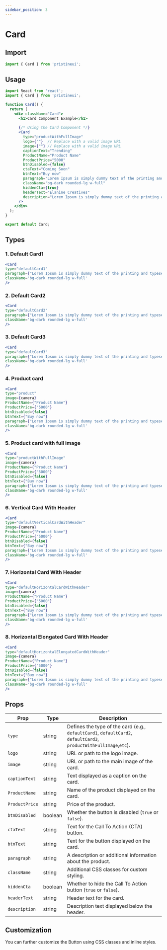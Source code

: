 ```yaml
---
sidebar_position: 3
---
```


# Card

## Import

```jsx
import { Card } from 'pristineui';
```

## Usage

```jsx title="src/pages/Card.js"
import React from 'react';
import { Card } from 'pristineui';

function Card() {
  return (
    <div className="Card">
      <h1>Card Component Example</h1>
      
      {/* Using the Card Component */}
      <Card
        type="productWithFullImage"
        logo={""}  // Replace with a valid image URL
        image={""} // Replace with a valid image URL
        captionText="Trending"
        ProductName="Product Name"
        ProductPrice="5000"
        btnDisabled={false}
        ctaText="Coming Soon"
        btnText="Buy now"
        paragraph="Lorem Ipsum is simply dummy text of the printing and typesetting industry. Lorem Ipsum has been the industry's standard dummy."
        className="bg-dark rounded-lg w-full"
        hiddenCta={true}
        headerText="Elanine Creatives"
        description="Lorem Ipsum is simply dummy text of the printing and typesetting industry. Lorem Ipsum has been the industry's standard dummy."
      />
    </div>
  );
}

export default Card;

```

## Types

### 1. Default Card1

```jsx title="/src/components/Card.jsx"
<Card
type="defaultCard1"
paragraph={"Lorem Ipsum is simply dummy text of the printing and typesetting industry. Lorem Ipsum has been the industry's standard dummy."}
className='bg-dark rounded-lg w-full'
/>
```
### 2. Default Card2

```jsx title="/src/components/Card.jsx"
<Card
type="defaultCard2"
paragraph={"Lorem Ipsum is simply dummy text of the printing and typesetting industry. Lorem Ipsum has been the industry's standard dummy."}
className='bg-dark rounded-lg w-full'
/>
```
### 3. Default Card3

```jsx title="/src/components/Card.jsx"
<Card
type="defaultCard3"
paragraph={"Lorem Ipsum is simply dummy text of the printing and typesetting industry. Lorem Ipsum has been the industry's standard dummy."}
className='bg-dark rounded-lg w-full'
/>
```
### 4. Product card

```jsx title="/src/components/Card.jsx"
<Card
type="product"
image={camera}
ProductName={"Product Name"}
ProductPrice={"5000"}
btnDisabled={false}
btnText={"Buy now"}
paragraph={"Lorem Ipsum is simply dummy text of the printing and typesetting industry. Lorem Ipsum has been the industry's standard dummy."}
className='bg-dark rounded-lg w-full'
/>
```
### 5. Product card with full image

```jsx title="/src/components/Card.jsx"
<Card
type="productWithFullImage"
image={camera}
ProductName={"Product Name"}
ProductPrice={"5000"}
btnDisabled={false}
btnText={"Buy now"}
paragraph={"Lorem Ipsum is simply dummy text of the printing and typesetting industry. Lorem Ipsum has been the industry's standard dummy."}
className='bg-dark rounded-lg w-full'
/>
```
### 6. Vertical Card With Header

```jsx title="/src/components/Card.jsx"
<Card
type="defaultVerticalCardWithHeader"
image={camera}
ProductName={"Product Name"}
ProductPrice={"5000"}
btnDisabled={false}
btnText={"Buy now"}
paragraph={"Lorem Ipsum is simply dummy text of the printing and typesetting industry. Lorem Ipsum has been the industry's standard dummy."}
className='bg-dark rounded-lg w-full'
/>
```
### 7. Horizontal Card With Header

```jsx title="/src/components/Card.jsx"
<Card
type="defaultHorizontalCardWithHeader"
image={camera}
ProductName={"Product Name"}
ProductPrice={"5000"}
btnDisabled={false}
btnText={"Buy now"}
paragraph={"Lorem Ipsum is simply dummy text of the printing and typesetting industry. Lorem Ipsum has been the industry's standard dummy."}
className='bg-dark rounded-lg w-full'
/>
```
### 8. Horizontal Elongated Card With Header

```jsx title="/src/components/Card.jsx"
<Card
type="defaultHorizontalElongatedCardWithHeader"
image={camera}
ProductName={"Product Name"}
ProductPrice={"5000"}
btnDisabled={false}
btnText={"Buy now"}
paragraph={"Lorem Ipsum is simply dummy text of the printing and typesetting industry. Lorem Ipsum has been the industry's standard dummy."}
className='bg-dark rounded-lg w-full'
/>
```

## Props

| Prop            | Type     | Description                                                      |
|-----------------|----------|------------------------------------------------------------------|
| `type`          | string   | Defines the type of the card (e.g., `defaultCard1`, `defaultCard2`, `defaultCard3`, `productWithFullImage`,`etc`). |
| `logo`          | string   | URL or path to the logo image.                                   |
| `image`         | string   | URL or path to the main image of the card.                       |
| `captionText`   | string   | Text displayed as a caption on the card.                         |
| `ProductName`   | string   | Name of the product displayed on the card.                       |
| `ProductPrice`  | string   | Price of the product.                                            |
| `btnDisabled`   | boolean  | Whether the button is disabled (`true` or `false`).              |
| `ctaText`       | string   | Text for the Call To Action (CTA) button.                        |
| `btnText`       | string   | Text for the button displayed on the card.                       |
| `paragraph`     | string   | A description or additional information about the product.       |
| `className`     | string   | Additional CSS classes for custom styling.                       |
| `hiddenCta`     | boolean  | Whether to hide the Call To Action button (`true` or `false`).   |
| `headerText`    | string   | Header text for the card.                                        |
| `description`   | string   | Description text displayed below the header.                     |

## Customization

You can further customize the Button using CSS classes and inline styles.